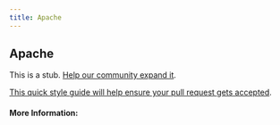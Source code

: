 ```yaml
---
title: Apache
---
```

## Apache

This is a stub. <a href='https://github.com/freeCodeCamp/guide/blob/master/src/pages/apache/index.md' target='_blank' rel='nofollow'>Help our community expand it</a>.

<a href='https://github.com/freeCodeCamp/guide/blob/master/README.md' target='_blank' rel='nofollow'>This quick style guide will help ensure your pull request gets accepted</a>.

<!-- The article goes here, in GitHub-flavored Markdown. Feel free to add YouTube videos, images, and CodePen/JSBin embeds  -->

#### More Information:
<!-- Please add any articles you think might be helpful to read before writing the article -->
